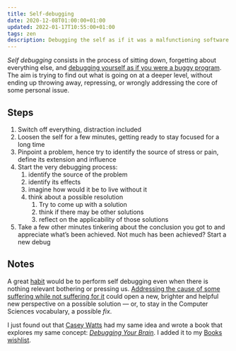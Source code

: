 ```yaml
---
title: Self-debugging
date: 2020-12-08T01:00:00+01:00
updated: 2022-01-17T10:55:00+01:00
tags: zen
description: Debugging the self as if it was a malfunctioning software.
---
```

*Self debugging* consists in the process of sitting down, forgetting about everything else, and <u>debugging yourself as if you were a buggy program</u>. The aim is trying to find out what is going on at a deeper level, without ending up throwing away, repressing, or wrongly addressing the core of some personal issue.

## Steps

 1. Switch off everything, distraction included
 1. Loosen the self for a few minutes, getting ready to stay focused for a long time
 2. Pinpoint a problem, hence try to identify the source of stress or pain, define its extension and influence
 3. Start the very debugging process:
	 1. identify the source of the problem
	 2. identify its effects
	 3. imagine how would it be to live without it
	 4. think about a possible resolution
		1. Try to come up with a solution
		1. think if there may be other solutions
		2. reflect on the applicability of those solutions
1. Take a few other minutes tinkering about the conclusion you got to and appreciate what’s been achieved. Not much has been achieved? Start a new debug

## Notes

A great [habit](Loops.md) would be to perform self debugging even when there is nothing relevant bothering or pressing us. <u>Addressing the cause of some suffering while not suffering for it</u> could open a new, brighter and helpful new perspective on a possible solution — or, to stay in the Computer Sciences vocabulary, a possible *fix*.

I <time datetime='2022-01-17T10:51:20+01:00'>just</time> found out that [Casey Watts](https://caseywatts.com 'Casey Watts’ personal website') had my same idea and wrote a book that explores my same concept: <cite>[Debugging Your Brain](https://www.debuggingyourbrain.com 'Website for “Debugging Your Brain„')</cite>. I added it to my [Books wishlist](https://tommi.space/books#wishlist 'Books wishlist').